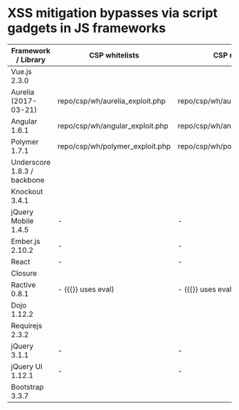 # XSS mitigation bypasses via script gadgets in JS frameworks

|  Framework / Library        | CSP whitelists                  | CSP nonces                      | CSP unsafe-eval                      | CSP strict-dynamic                     | Chrome XSS Auditor                      | EDGE XSS filter                            | NoScript XSS Filter 5.0.2                    | DOMPurify 0.8.7                                     | Google Closure HTML sanitizer (2017-05-01)       | ModSecurity OWASP CRS 3.0.0                   |
|-----------------------------|---------------------------------|---------------------------------|--------------------------------------|----------------------------------------|-----------------------------------------|--------------------------------------------|----------------------------------------------|-----------------------------------------------------|--------------------------------------------------|-----------------------------------------------|
| Vue.js 2.3.0                |                                 |                                 | repo/csp/ue/vue_exploit.php          | repo/csp/sd/vue_exploit.php  (u-e)     | repo/csp/ue/vue_exploit.php             | repo/filters/edge/vue_exploit2.php         | repo/filters/noscript/vue_exploit.php        | repo/sanitizers/dompurify/vue_exploit.php           | repo/sanitizers/closure/vue_exploit.php          | repo/waf/modsecurity/vue_exploit.php          |
| Aurelia (2017-03-21)        | repo/csp/wh/aurelia_exploit.php | repo/csp/wh/aurelia_exploit.php | repo/csp/ue/aurelia_exploit.php      | repo/csp/sd/aurelia_exploit.php        | repo/filters/chrome/aurelia_exploit.php | repo/filters/chrome/aurelia_exploit.php    | repo/filters/noscript/aurelia_exploit.php    | repo/sanitizers/dompurify/aurelia_exploit.php       | repo/sanitizers/closure/aurelia_exploit.php      | repo/waf/modsecurity/aurelia_exploit.php      |
| Angular 1.6.1               | repo/csp/wh/angular_exploit.php | repo/csp/wh/angular_exploit.php | repo/csp/wh/angular_exploit.php      | repo/csp/sd/angular_exploit.php        | repo/filters/chrome/angular_exploit.php | repo/filters/edge/angular_exploit.php      | repo/filters/noscript/angular_exploit.php    | repo/sanitizers/dompurify/angular_exploit.php       | repo/sanitizers/closure/angular_exploit.php      | repo/waf/modsecurity/angular_exploit.php      |
| Polymer 1.7.1               | repo/csp/wh/polymer_exploit.php | repo/csp/wh/polymer_exploit.php | repo/csp/ue/polymer_exploit.php      | repo/csp/sd/polymer_exploit.php        | repo/filters/chrome/polymer_exploit.php | repo/filters/noscript/polymer_exploit.php  | repo/filters/noscript/polymer_exploit.php    | - (<template)                                       | - (<template)                                    | repo/waf/modsecurity/polymer_exploit.php      |
| Underscore 1.8.3 / backbone |                                 |                                 | repo/csp/ue/underscore_exploit.php   |                                        | repo/csp/ue/underscore_exploit.php      | repo/filters/edge/underscore_exploit.php   | repo/filters/noscript/underscore_exploit.php | repo/sanitizers/dompurify/underscore_exploit.php    | repo/sanitizers/closure/underscore_exploit.php   | repo/waf/modsecurity/underscore_exploit.php   |
| Knockout 3.4.1              |                                 |                                 | repo/csp/ue/knockout_exploit.php     | repo/csp/sd/knockout_exploit.php (u-e) | repo/csp/ue/knockout_exploit.php        | repo/filters/edge/knockout_exploit.php     | repo/filters/noscript/knockout_exploit.php   | repo/sanitizers/dompurify/knockout_exploit.php      | - (data- or comments)                            | repo/waf/modsecurity/knockout_exploit.php     |
| jQuery Mobile 1.4.5         | -                               | -                               | repo/csp/ue/jquerymobile_exploit.php | repo/csp/sd/jquerymobile_exploit.php   | repo/csp/ue/jquerymobile_exploit.php    | repo/filters/edge/jquerymobile_exploit.php |                                              | repo/sanitizers/dompurify/jquerymobile_exploit.html | repo/sanitizers/closure/jquerymobile_exploit.php | repo/waf/modsecurity/jquerymobile_exploit.php |
| Ember.js 2.10.2             | -                               | -                               | repo/csp/ue/ember_exploit.php (dev)  | repo/csp/sd/ember_exploit.html (dev)   |                                         |                                            |                                              |                                                     |                                                  |                                               |
| React                       | -                               | -                               |                                      |                                        |                                         |                                            |                                              |                                                     |                                                  |                                               |
| Closure                     |                                 |                                 |                                      | repo/csp/sd/closure_exploit.php        | repo/csp/sd/closure_exploit.php         | - (<a.*)                                   | repo/filters/noscript/closure_exploit.php    |                                                     |                                                  |                                               |
| Ractive 0.8.1               | - ({{}} uses eval)              | - ({{}} uses eval)              | repo/csp/ue/ractive_exploit.php      | repo/csp/sd/ractive_exploit.php        | repo/csp/sd/ractive_exploit.php         | - (<script)                                | - (script node)                              | - (script)                                          | - (script)                                       | - (script)                                    |
| Dojo 1.12.2                 |                                 |                                 | repo/csp/ue/dojo_exploit.php         |                                        | repo/filters/chrome/dojo_exploit.php    | repo/filters/edge/dojo_exploit.php         | repo/filters/chrome/dojo_exploit.php         | repo/sanitizers/dompurify/dojo_exploit.php          | - (data-)                                        | repo/waf/modsecurity/dojo_exploit.php         |
| Requirejs 2.3.2             |                                 |                                 |                                      | repo/csp/sd/requirejs_exploit.php      | repo/csp/sd/requirejs_exploit.php       | - (<script)                                |                                              |                                                     |                                                  |                                               |
| jQuery 3.1.1                | -                               | -                               |                                      | repo/csp/sd/jquery_exploit.php         |                                         | - (<script)                                |                                              |                                                     |                                                  |                                               |
| jQuery UI 1.12.1            | -                               | -                               |                                      | repo/csp/sd/jqueryui_exploit.php       | repo/csp/sd/jqueryui_exploit.php        |                                            | repo/filters/noscript/jqueryui_exploit.php   | repo/sanitizers/dompurify/jqueryui_exploit.php      | repo/sanitizers/closure/jqueryui_exploit.php     | repo/waf/modsecurity/jqueryui_exploit.php     |
| Bootstrap 3.3.7             |                                 |                                 |                                      | repo/csp/sd/bootstrap_exploit.php      | repo/csp/sd/bootstrap_exploit.php       | repo/filters/edge/bootstrap_exploit.php    | - (HTML in HTML attr)                        | repo/sanitizers/dompurify/bootstrap_exploit.php     |                                                  |                                               |

